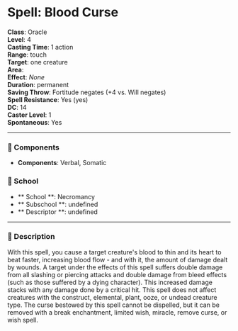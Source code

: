 
# Spell: Blood Curse
**Class**: Oracle  
**Level**: 4  
**Casting Time**: 1 action  
**Range**: touch  
**Target**: one creature  
**Area**:   
**Effect**: _None_  
**Duration**: permanent  
**Saving Throw**: Fortitude negates (+4 vs. Will negates)  
**Spell Resistance**: Yes (yes)  
**DC**: 14  
**Caster Level**: 1  
**Spontaneous**: Yes

---

### 🔮 Components
- **Components**: Verbal, Somatic

### 🏫 School
- ** School **: Necromancy
- ** Subschool **: undefined
- ** Descriptor **: undefined
---

### 📜 Description
With this spell, you cause a target creature's blood to thin and its heart to beat faster, increasing blood flow - and with it, the amount of damage dealt by wounds. A target under the effects of this spell suffers double damage from all slashing or piercing attacks and double damage from bleed effects (such as those suffered by a dying character). This increased damage stacks with any damage done by a critical hit. This spell does not affect creatures with the construct, elemental, plant, ooze, or undead creature type. The curse bestowed by this spell cannot be dispelled, but it can be removed with a break enchantment, limited wish, miracle, remove curse, or wish spell.
